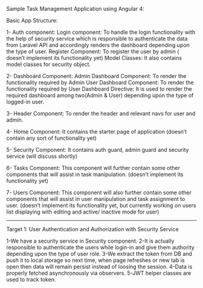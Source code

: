 Sample Task Management Application using Angular 4:  
	      
Basic App Structure:

1-  Auth component:
Login component: To handle the login functionality with the help of security service which is responsible to authenticate the data from Laravel API and accordingly renders the dashboard depending upon the type of user. 
Register Component: To register the user by admin ( doesn’t implement its functionality yet)
Model Classes: It also contains model classes for security object. 

2-  Dashboard Component: 
Admin Dashboard Component: To render the functionality required by Admin
User Dashboard Component: To render the functionality required by User
Dashboard Directive: It is used to render the required dashboard among two(Admin & User) depending upon the type of logged-in user. 

3- Header Component: To render the header and relevant navs for user and admin. 

4- Home Component: It contains the starter page of application (doesn’t contain any sort of functionality yet)

5- Security Component: It contains auth guard, admin guard and security service (will discuss shortly)

6- Tasks Component: This component will further contain some other components that will assist in task manipulation. (doesn’t implement its functionality yet)
	
7- Users Component: This component will also further contain some other components that will assist in user manipulation and task assignment to user. 
(doesn’t implement its functionality yet, but 	currently working on users list displaying with editing and active/ inactive mode for user)

-----------------------------------------------------------------------------------

Target 1: User Authentication and Authorization with Security Service

1-We have a security service in Security component. 
2-It is actually responsible to authenticate the users while login-in and give them authority depending upon the type of user role. 
3-We extract the token from DB and push it to local storage so next time, when page refreshes or new tab is open then data will remain persist instead of loosing the session. 
4-Data is properly fetched  asynchronously via observers. 
5-JWT helper classes are used to track token. 




